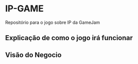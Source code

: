 # IP-GAME
 Repositório para o jogo sobre IP da GameJam
 
## Explicação de como o jogo irá funcionar

## Visão do Negocio
